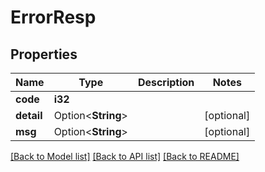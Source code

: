 # ErrorResp

## Properties

Name | Type | Description | Notes
------------ | ------------- | ------------- | -------------
**code** | **i32** |  | 
**detail** | Option<**String**> |  | [optional]
**msg** | Option<**String**> |  | [optional]

[[Back to Model list]](../README.md#documentation-for-models) [[Back to API list]](../README.md#documentation-for-api-endpoints) [[Back to README]](../README.md)


